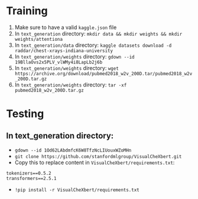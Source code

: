 # Training
1. Make sure to have a valid `kaggle.json` file
2. In `text_generation` directory: `mkdir data && mkdir weights && mkdir weights/attentiona`
3. In `text_generation/data` directory: `kaggle datasets download -d raddar/chest-xrays-indiana-university`
4. In `text_generation/weights` directory: `gdown --id 19BllaOvs2x5PLV_vlWMy4i8LapLb2j6b`
5. In `text_generation/weights` directory: `wget https://archive.org/download/pubmed2018_w2v_200D.tar/pubmed2018_w2v_200D.tar.gz`
6. In `text_generation/weights` directory: `tar -xf pubmed2018_w2v_200D.tar.gz`

# Testing
## In text_generation directory: 
- `gdown --id 1Od62LAbdmfcK6W8TfzNcLIUouxWZoMHn`
- `git clone https://github.com/stanfordmlgroup/VisualCheXbert.git`
- Copy this to replace content in `VisualCheXbert/requirements.txt`:

```
tokenizers==0.5.2
transformers==2.5.1
```

- `!pip install -r VisualCheXbert/requirements.txt`